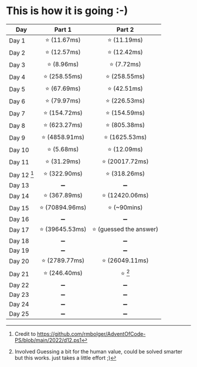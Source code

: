 # This is how it is going :-)
|**Day**|**Part 1**|**Part 2**|
|--|:--:|:--:|
|Day 1| :star: (11.67ms) | :star: (11.19ms)|
|Day 2| :star: (12.57ms) | :star: (12.42ms) |
|Day 3| :star: (8.96ms) | :star: (7.72ms) |
|Day 4| :star: (258.55ms) | :star: (258.55ms) |
|Day 5| :star: (67.69ms) | :star: (42.51ms) |
|Day 6| :star: (79.97ms) | :star: (226.53ms) |
|Day 7| :star: (154.72ms) | :star: (154.59ms) |
|Day 8| :star: (623.27ms) | :star: (805.38ms) |
|Day 9| :star: (4858.91ms) | :star: (1625.53ms) |
|Day 10| :star: (5.68ms) | :star: (12.09ms) |
|Day 11| :star: (31.29ms) | :star: (20017.72ms) |
|Day 12 [^1]| :star: (322.90ms) | :star: (318.26ms) | 
|Day 13| :heavy_minus_sign: | :heavy_minus_sign: |
|Day 14| :star: (367.89ms) | :star: (12420.06ms) |
|Day 15| :star: (70894.96ms) | :star: (~90mins) |
|Day 16| :heavy_minus_sign: | :heavy_minus_sign: |
|Day 17| :star: (39645.53ms) | :star: (guessed the answer)|
|Day 18| :heavy_minus_sign: | :heavy_minus_sign: |
|Day 19| :heavy_minus_sign: | :heavy_minus_sign: |
|Day 20| :star: (2789.77ms) | :star: (26049.11ms) |
|Day 21| :star: (246.40ms) | :star: [^2] |
|Day 22| :heavy_minus_sign: | :heavy_minus_sign: |
|Day 23| :heavy_minus_sign: | :heavy_minus_sign: |
|Day 24| :heavy_minus_sign: | :heavy_minus_sign: |
|Day 25| :heavy_minus_sign: | :heavy_minus_sign: |

[^1]: Credit to https://github.com/rmbolger/AdventOfCode-PS/blob/main/2022/d12.ps1
[^2]: Involved Guessing a bit for the human value, could be solved smarter but this works. just takes a little effort ;)